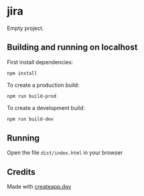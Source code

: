 # jira

Empty project.

## Building and running on localhost

First install dependencies:

```sh
npm install
```

To create a production build:

```sh
npm run build-prod
```

To create a development build:

```sh
npm run build-dev
```

## Running

Open the file `dist/index.html` in your browser

## Credits

Made with [createapp.dev](https://createapp.dev/)
